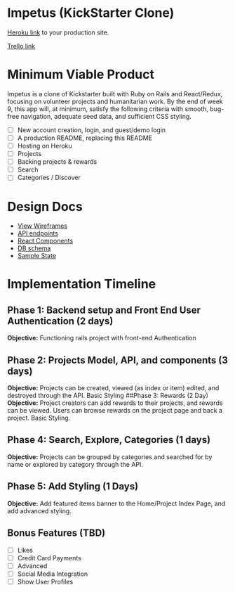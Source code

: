 # Impetus (KickStarter Clone)

[Heroku link](https://www.heroku.com/) to your production site.

[Trello link](https://trello.com/b/9RqvrwYo/impetus-kickstarter-clone)

# Minimum Viable Product

Impetus is a clone of Kickstarter built with Ruby on Rails and React/Redux, focusing on volunteer projects and humanitarian work. By the end of week 9, this app will, at minimum, satisfy the following criteria with smooth, bug-free navigation, adequate seed data, and sufficient CSS styling.

- [ ] New account creation, login, and guest/demo login
- [ ] A production README, replacing this README
- [ ] Hosting on Heroku
- [ ] Projects
- [ ] Backing projects & rewards
- [ ] Search
- [ ] Categories / Discover  

# Design Docs
* [View Wireframes](./wireframes)
* [API endpoints](./api-endpoints.md)
* [React Components](./component-hierarchy.md)
* [DB schema](./schema.md)
* [Sample State](./sample-state.md)

# Implementation Timeline
## Phase 1:  Backend setup and Front End User Authentication (2 days)
**Objective:**  Functioning rails project with front-end Authentication
## Phase 2: Projects Model, API, and components (3 days)
**Objective:** Projects can be created, viewed (as index or item) edited, and destroyed through the API. Basic Styling
##Phase 3: Rewards (2 Day)
**Objective:** Project creators can add rewards to their projects, and rewards can be viewed. Users can browse rewards on the project page and back a project. Basic Styling.
## Phase 4: Search, Explore, Categories (1 days)
**Objective:** Projects can be grouped by categories and searched for by name or explored by category through the API.
## Phase 5: Add Styling (1 Days)
**Objective:** Add featured items banner to the Home/Project Index Page, and add advanced styling.
## Bonus Features (TBD)
- [ ] Likes
- [ ] Credit Card Payments
- [ ] Advanced
- [ ] Social Media Integration
- [ ] Show User Profiles
